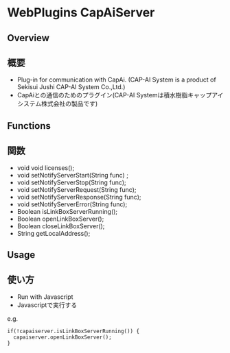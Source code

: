 # WebPlugins CapAiServer
## Overview

## 概要

 * Plug-in for communication with CapAi. (CAP-AI System is a product of Sekisui Jushi CAP-AI System Co.,Ltd.)
 * CapAiとの通信のためのプラグイン(CAP-AI Systemは積水樹脂キャップアイシステム株式会社の製品です)
## Functions

## 関数

 * void void licenses();
 * void setNotifyServerStart(String func) ;
 * void setNotifyServerStop(String func);
 * void setNotifyServerRequest(String func);
 * void setNotifyServerResponse(String func);
 * void setNotifyServerError(String func);
 * Boolean isLinkBoxServerRunning();
 * Boolean openLinkBoxServer();
 * Boolean closeLinkBoxServer();
 * String getLocalAddress();
## Usage

## 使い方

 * Run with Javascript 
 * Javascriptで実行する  

e.g.  
```
if(!capaiserver.isLinkBoxServerRunning()) {
  capaiserver.openLinkBoxServer();
}
```
